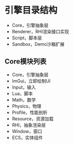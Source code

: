 # 引擎目录结构

* Core，引擎抽象层
* Renderer，RHI渲染接口实现
* Script，脚本层
* Sandbox，Demo沙箱扩展

## Core模块列表

* Core，引擎抽象层
* ImGui，立即绘制UI
* Input，输入
* Lua，脚本
* Math，数学
* Physics，物理
* Profile，性能剖析
* Resource，资源加载
* RHI，抽象渲染层
* Window，窗口
* ECS，实体组件
